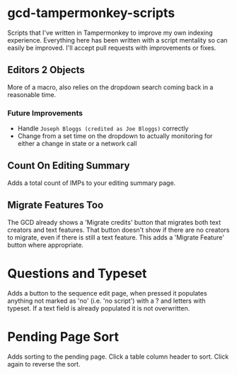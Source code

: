 # gcd-tampermonkey-scripts
Scripts that I've written in Tampermonkey to improve my own indexing experience. Everything here has been written with a script mentality so can easily be improved. I'll accept pull requests with improvements or fixes.

## Editors 2 Objects
More of a macro, also relies on the dropdown search coming back in a reasonable time.

### Future Improvements
 - Handle `Joseph Bloggs (credited as Joe Bloggs)` correctly
 - Change from a set time on the dropdown to actually monitoring for either a change in state or a network call

## Count On Editing Summary
Adds a total count of IMPs to your editing summary page.

## Migrate Features Too
The GCD already shows a 'Migrate credits' button that migrates both text creators and text features.
That button doesn't show if there are no creators to migrate, even if there is still a text feature.
This adds a 'Migrate Feature' button where appropriate.

# Questions and Typeset
Adds a button to the sequence edit page, when pressed it populates anything not marked as 'no' (i.e. 'no script') with a ? and letters with typeset. If a text field is already populated it is not overwritten.

# Pending Page Sort
Adds sorting to the pending page. Click a table column header to sort. Click again to reverse the sort.